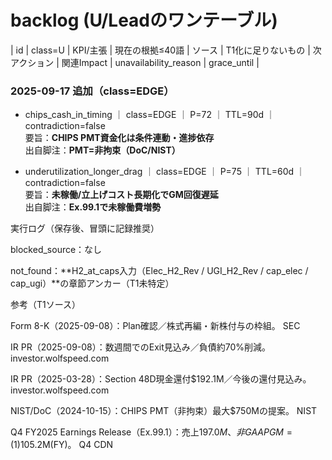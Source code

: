 # backlog (U/Leadのワンテーブル)

| id | class=U | KPI/主張 | 現在の根拠≤40語 | ソース | T1化に足りないもの | 次アクション | 関連Impact | unavailability_reason | grace_until |

### 2025-09-17 追加（class=EDGE）

- chips_cash_in_timing ｜ class=EDGE ｜ P=72 ｜ TTL=90d ｜ contradiction=false  
  要旨：**CHIPS PMT資金化は条件連動・進捗依存**  
  出自脚注：**PMT=非拘束（DoC/NIST）**

- underutilization_longer_drag ｜ class=EDGE ｜ P=75 ｜ TTL=60d ｜ contradiction=false  
  要旨：**未稼働/立上げコスト長期化でGM回復遅延**  
  出自脚注：**Ex.99.1で未稼働費増勢**

実行ログ（保存後、冒頭に記録推奨）

blocked_source：なし

not_found：**H2_at_caps入力（Elec_H2_Rev / UGI_H2_Rev / cap_elec / cap_ugi）**の章節アンカー（T1未特定）

参考（T1ソース）

Form 8-K（2025-09-08）：Plan確認／株式再編・新株付与の枠組。 
SEC

IR PR（2025-09-08）：数週間でのExit見込み／負債約70%削減。 
investor.wolfspeed.com

IR PR（2025-03-28）：Section 48D現金還付$192.1M／今後の還付見込み。 
investor.wolfspeed.com

NIST/DoC（2024-10-15）：CHIPS PMT（非拘束）最大$750Mの提案。 
NIST

Q4 FY2025 Earnings Release（Ex.99.1）：売上$197.0M、非GAAP GM=(1)%、未稼働$105.2M(FY)。 
Q4 CDN

